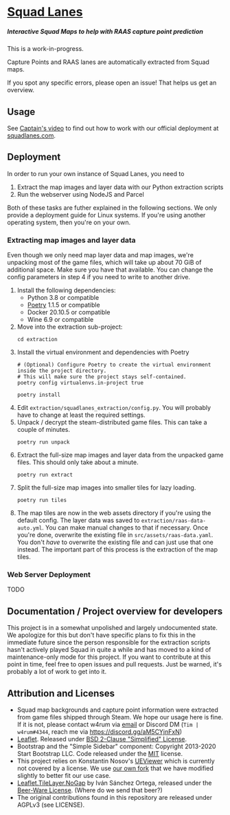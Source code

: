 # [Squad Lanes](https://squadlanes.com)
##### Interactive Squad Maps to help with RAAS capture point prediction

This is a work-in-progress.

Capture Points and RAAS lanes are automatically extracted from Squad maps.

If you spot any specific errors, please open an issue!
That helps us get an overview.

## Usage
See [Captain's video](https://youtu.be/OFGYkDxdRYE?t=498) to find out how to work with our official deployment at [squadlanes.com](https://squadlanes.com).

## Deployment
In order to run your own instance of Squad Lanes, you need to
1. Extract the map images and layer data with our Python extraction scripts
2. Run the webserver using NodeJS and Parcel

Both of these tasks are futher explained in the following sections.
We only provide a deployment guide for Linux systems.
If you're using another operating system, then you're on your own.

### Extracting map images and layer data
Even though we only need map layer data and map images, we're unpacking most of the
game files, which will take up about 70 GiB of additional space.
Make sure you have that available.
You can change the config parameters in step 4 if you need to write to another
drive.

1. Install the following dependencies:
    - Python 3.8 or compatible
    - [Poetry](https://python-poetry.org/) 1.1.5 or compatible
    - Docker 20.10.5 or compatible
    - Wine 6.9 or compatible
2. Move into the extraction sub-project:
    ```shell
    cd extraction  
    ```
3. Install the virtual environment and dependencies with Poetry
    ```shell
    # (Optional) Configure Poetry to create the virtual environment inside the project directory.
    # This will make sure the project stays self-contained.
    poetry config virtualenvs.in-project true

    poetry install
    ```
4. Edit `extraction/squadlanes_extraction/config.py`.
    You will probably have to change at least the required settings.
5. Unpack / decrypt the steam-distributed game files.
    This can take a couple of minutes.
    ```shell
    poetry run unpack
    ```
6. Extract the full-size map images and layer data from the unpacked game files.
    This should only take about a minute.
    ```shell
    poetry run extract
    ```
7. Split the full-size map images into smaller tiles for lazy loading.
    ```shell
    poetry run tiles
    ```
8. The map tiles are now in the web assets directory if you're using the default config.
    The layer data was saved to `extraction/raas-data-auto.yml`.
    You can make manual changes to that if necessary.
    Once you're done, overwrite the existing file in `src/assets/raas-data.yaml`.
    You don't *have* to overwrite the existing file and can just use that one instead.
    The important part of this process is the extraction of the map tiles.

### Web Server Deployment

TODO

## Documentation / Project overview for developers
This project is in a somewhat unpolished and largely undocumented state.
We apologize for this but don't have specific plans to fix this in the immediate future
since the person responsible for the extraction scripts hasn't actively played Squad in
quite a while and has moved to a kind of maintenance-only mode for this project.
If you want to contribute at this point in time, feel free to open issues and pull
requests.
Just be warned, it's probably a lot of work to get into it.


## Attribution and Licenses
- Squad map backgrounds and capture point information were extracted from game files
  shipped through Steam.
  We hope our usage here is fine.
  If it is not, please contact w4rum via [email](mailto:tim.schmidt@khorne.faith) or
  Discord DM (`Tim | w4rum#4344`, reach me via https://discord.gg/aM5CYjnFxN)
- [Leaflet](https://github.com/Leaflet/Leaflet). Released under
  [BSD 2-Clause "Simplified" License](https://github.com/Leaflet/Leaflet/blob/master/LICENSE).
- Bootstrap and the "Simple Sidebar" component: Copyright 2013-2020 Start
  Bootstrap LLC. Code released under the
  [MIT](https://github.com/StartBootstrap/startbootstrap-simple-sidebar/blob/gh-pages/LICENSE)
  license.
- This project relies on Konstantin Nosov's
  [UEViewer](https://github.com/gildor2/UEViewer) which is currently not covered by a
  license.
  We use [our own fork](https://github.com/w4rum/UEViewer) that we have modified
  slightly to better fit our use case.
- [Leaflet.TileLayer.NoGap](https://github.com/Leaflet/Leaflet.TileLayer.NoGap) by
  Iván Sánchez Ortega, released under the
  [Beer-Ware License](https://github.com/Leaflet/Leaflet.TileLayer.NoGap/blob/master/LICENSE).
  (Where do we send that beer?)
- The original contributions found in this repository are released under AGPLv3
  (see LICENSE).
